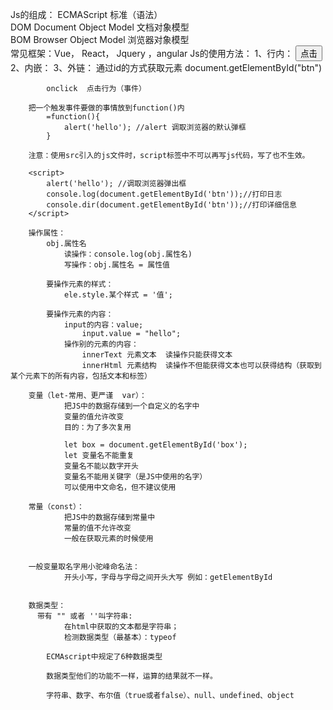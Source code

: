 Js的组成：
        ECMAScript 标准（语法） <br />
        DOM Document Object Model   文档对象模型  <br />
        BOM Browser Object Model    浏览器对象模型 <br />
        常见框架：Vue， React， Jquery ，angular 
Js的使用方法：
        1、行内：  <button onclick="alert('hello!')">点击</button>
        2、内嵌：
            <script>
            // Js代码
                document.getElementById('btn').onclick=function(){
                    alert('hello');
                }
            </script>
        3、外链：
            <script src="1.js">   //外链JS文件     
            </script>
        通过id的方式获取元素
            document.getElementById("btn")

            onclick  点击行为（事件）

        把一个触发事件要做的事情放到function()内
            =function(){
                alert('hello'); //alert 调取浏览器的默认弹框
            }

        注意：使用src引入的js文件时，script标签中不可以再写js代码，写了也不生效。

        <script>
            alert('hello'); //调取浏览器弹出框
            console.log(document.getElementById('btn'));//打印日志
            console.dir(document.getElementById('btn'));//打印详细信息
        </script>

        操作属性：
            obj.属性名
                读操作：console.log(obj.属性名)
                写操作：obj.属性名 = 属性值

            要操作元素的样式：
                ele.style.某个样式 = '值';

            要操作元素的内容：
                input的内容：value;
                    input.value = "hello";
                操作别的元素的内容：
                    innerText 元素文本  读操作只能获得文本
                    innerHtml 元素结构  读操作不但能获得文本也可以获得结构（获取到某个元素下的所有内容，包括文本和标签）

        变量（let-常用、更严谨  var）：
                把JS中的数据存储到一个自定义的名字中
                变量的值允许改变
                目的：为了多次复用

                let box = document.getElementById('box');
                let 变量名不能重复  
                变量名不能以数字开头 
                变量名不能用关键字（是JS中使用的名字）
                可以使用中文命名，但不建议使用

        常量（const）：
                把JS中的数据存储到常量中
                常量的值不允许改变
                一般在获取元素的时候使用

            
        一般变量取名字用小驼峰命名法：
                开头小写，字母与字母之间开头大写 例如：getElementById


        数据类型：
          带有 "" 或者 ''叫字符串:
                在html中获取的文本都是字符串；
                检测数据类型（最基本）：typeof

            ECMAscript中规定了6种数据类型

            数据类型他们的功能不一样，运算的结果就不一样。

            字符串、数字、布尔值（true或者false）、null、undefined、object
       